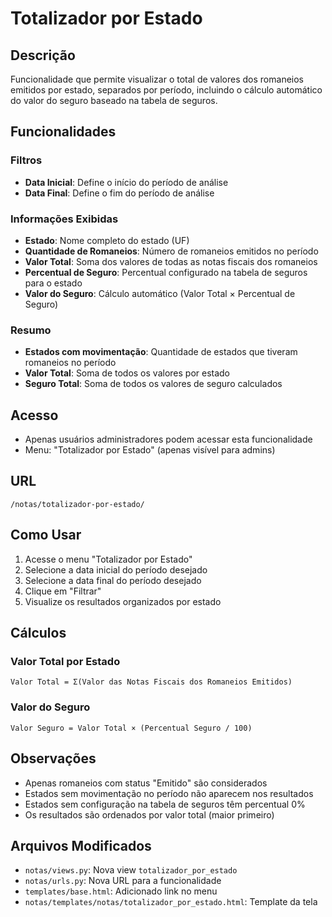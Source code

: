 # Totalizador por Estado

## Descrição
Funcionalidade que permite visualizar o total de valores dos romaneios emitidos por estado, separados por período, incluindo o cálculo automático do valor do seguro baseado na tabela de seguros.

## Funcionalidades

### Filtros
- **Data Inicial**: Define o início do período de análise
- **Data Final**: Define o fim do período de análise

### Informações Exibidas
- **Estado**: Nome completo do estado (UF)
- **Quantidade de Romaneios**: Número de romaneios emitidos no período
- **Valor Total**: Soma dos valores de todas as notas fiscais dos romaneios
- **Percentual de Seguro**: Percentual configurado na tabela de seguros para o estado
- **Valor do Seguro**: Cálculo automático (Valor Total × Percentual de Seguro)

### Resumo
- **Estados com movimentação**: Quantidade de estados que tiveram romaneios no período
- **Valor Total**: Soma de todos os valores por estado
- **Seguro Total**: Soma de todos os valores de seguro calculados

## Acesso
- Apenas usuários administradores podem acessar esta funcionalidade
- Menu: "Totalizador por Estado" (apenas visível para admins)

## URL
```
/notas/totalizador-por-estado/
```

## Como Usar

1. Acesse o menu "Totalizador por Estado"
2. Selecione a data inicial do período desejado
3. Selecione a data final do período desejado
4. Clique em "Filtrar"
5. Visualize os resultados organizados por estado

## Cálculos

### Valor Total por Estado
```
Valor Total = Σ(Valor das Notas Fiscais dos Romaneios Emitidos)
```

### Valor do Seguro
```
Valor Seguro = Valor Total × (Percentual Seguro / 100)
```

## Observações

- Apenas romaneios com status "Emitido" são considerados
- Estados sem movimentação no período não aparecem nos resultados
- Estados sem configuração na tabela de seguros têm percentual 0%
- Os resultados são ordenados por valor total (maior primeiro)

## Arquivos Modificados

- `notas/views.py`: Nova view `totalizador_por_estado`
- `notas/urls.py`: Nova URL para a funcionalidade
- `templates/base.html`: Adicionado link no menu
- `notas/templates/notas/totalizador_por_estado.html`: Template da tela 